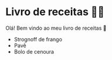 # Livro de receitas :man_cook:

Olá! Bem vindo ao meu livro de receitas :wave:

- Strognoff de frango
- Pavê
- Bolo de cenoura

